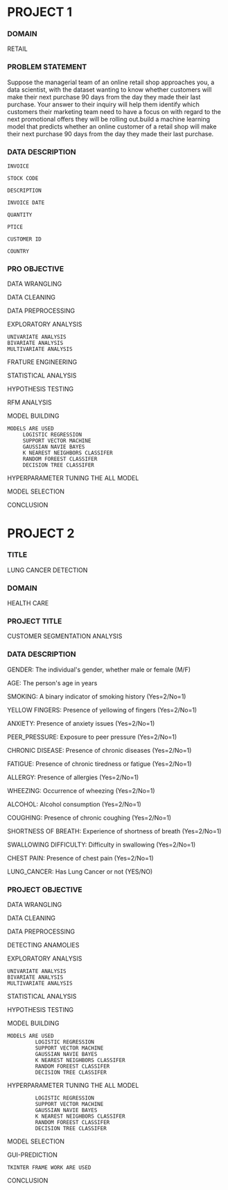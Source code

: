 
# PROJECT 1




### DOMAIN
RETAIL
### PROBLEM STATEMENT
 Suppose the managerial team of an online retail shop approaches you, a data scientist, with the dataset wanting to know whether customers will make their next purchase 90 days from the day they made their last purchase. Your answer to their inquiry will help them identify which customers their marketing team need to have a focus on with regard to the next promotional offers they will be rolling out.build a machine learning model that predicts whether an online customer of a retail shop will make their next purchase 90 days from the day they made their last purchase.
### DATA DESCRIPTION
    INVOICE

    STOCK CODE

    DESCRIPTION

    INVOICE DATE

    QUANTITY

    PTICE

    CUSTOMER ID

    COUNTRY 

### PRO OBJECTIVE
DATA WRANGLING

DATA CLEANING

DATA PREPROCESSING

EXPLORATORY ANALYSIS

    UNIVARIATE ANALYSIS
    BIVARIATE ANALYSIS
    MULTIVARIATE ANALYSIS 

FRATURE ENGINEERING

STATISTICAL ANALYSIS

HYPOTHESIS TESTING

RFM ANALYSIS

MODEL BUILDING

    MODELS ARE USED
         LOGISTIC REGRESSION
         SUPPORT VECTOR MACHINE
         GAUSSIAN NAVIE BAYES
         K NEAREST NEIGHBORS CLASSIFER
         RANDOM FOREEST CLASSIFER
         DECISION TREE CLASSIFER
HYPERPARAMETER TUNING THE ALL MODEL


MODEL SELECTION

CONCLUSION
# PROJECT 2 


### TITLE
LUNG CANCER DETECTION
### DOMAIN
HEALTH CARE
### PROJECT TITLE
CUSTOMER SEGMENTATION ANALYSIS
### DATA DESCRIPTION
GENDER: The individual's gender, whether male or female (M/F)

AGE: The person's age in years

SMOKING: A binary indicator of smoking history (Yes=2/No=1)

YELLOW FINGERS: Presence of yellowing of fingers (Yes=2/No=1)

ANXIETY: Presence of anxiety issues (Yes=2/No=1)

PEER_PRESSURE: Exposure to peer pressure (Yes=2/No=1)

CHRONIC DISEASE: Presence of chronic diseases (Yes=2/No=1)

FATIGUE: Presence of chronic tiredness or fatigue (Yes=2/No=1)

ALLERGY: Presence of allergies (Yes=2/No=1)

WHEEZING: Occurrence of wheezing (Yes=2/No=1)

ALCOHOL: Alcohol consumption (Yes=2/No=1)

COUGHING: Presence of chronic coughing (Yes=2/No=1)

SHORTNESS OF BREATH: Experience of shortness of breath (Yes=2/No=1)

SWALLOWING DIFFICULTY: Difficulty in swallowing (Yes=2/No=1)

CHEST PAIN: Presence of chest pain (Yes=2/No=1)

LUNG_CANCER: Has Lung Cancer or not (YES/NO)
### PROJECT OBJECTIVE

DATA WRANGLING

DATA CLEANING

DATA PREPROCESSING

DETECTING ANAMOLIES

EXPLORATORY ANALYSIS

    UNIVARIATE ANALYSIS
    BIVARIATE ANALYSIS
    MULTIVARIATE ANALYSIS 
STATISTICAL ANALYSIS

HYPOTHESIS TESTING


MODEL BUILDING

    MODELS ARE USED
             LOGISTIC REGRESSION
             SUPPORT VECTOR MACHINE
             GAUSSIAN NAVIE BAYES
             K NEAREST NEIGHBORS CLASSIFER
             RANDOM FOREEST CLASSIFER
             DECISION TREE CLASSIFER

HYPERPARAMETER TUNING THE ALL MODEL

             LOGISTIC REGRESSION
             SUPPORT VECTOR MACHINE
             GAUSSIAN NAVIE BAYES
             K NEAREST NEIGHBORS CLASSIFER
             RANDOM FOREEST CLASSIFER
             DECISION TREE CLASSIFER

MODEL SELECTION

GUI-PREDICTION

    TKINTER FRAME WORK ARE USED


CONCLUSION 
    

   
